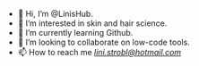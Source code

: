 - 👋 Hi, I’m @LinisHub.
- 👀 I’m interested in skin and hair science.
- 🌱 I’m currently learning Github.
- 💞️ I’m looking to collaborate on low-code tools.
- 📫 How to reach me *lini.strobl@hotmail.com*
